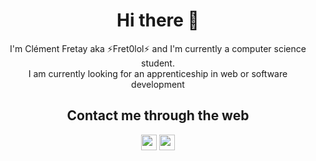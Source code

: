 <h1 align="center"> Hi there 👋 </h1>

<p align="center">I'm Clément Fretay aka ⚡Fret0lol⚡ and I'm currently a computer science student.</br>
I am currently looking for an apprenticeship in web or software development<p>

<h2 align="center">Contact me through the web</h2>
  <p align="center"><a href="https://twitter.com/ClemFret"><img src="https://img.shields.io/badge/twitter-%231DA1F2.svg?&style=for-the-badge&logo=twitter&logoColor=white" height=25></a>     <a href="https://www.linkedin.com/in/cl%C3%A9ment-fretay-069909194/"><img src="https://img.shields.io/badge/linkedin-%230077B5.svg?&style=for-the-badge&logo=linkedin&logoColor=white" height=25></a>


<!--
<h3>Skills</h3>
<h4>Frontend</h4>

![HTML5](https://img.shields.io/badge/-HTML5-E34F26?style=flat-square&logo=html5&logoColor=white)
![CSS3](https://img.shields.io/badge/-CSS3-1572B6?style=flat-square&logo=css3)
![JavaScript](https://img.shields.io/badge/-JavaScript-F7DF1E?style=flat-square&logo=javascript&logoColor=black)

<h4>Backend</h4>

![Nodejs](https://img.shields.io/badge/-Nodejs-339933?style=flat-square&logo=Node.js&logoColor=white)
![Java](https://img.shields.io/badge/Java-ED8B00?style=flat-square&logo=openjdk&logoColor=white)

<h4>Database</h4>

![MySQL](https://img.shields.io/badge/MySQL-00000F?style=flat-square&logo=mysql&logoColor=white)
![PostgreSQL](https://img.shields.io/badge/-PostgreSQL-336791?style=flat-square&logo=postgresql&logoColor=white)](url)
<!--
**Fret0lol/Fret0lol** is a ✨ _special_ ✨ repository because its `README.md` (this file) appears on your GitHub profile.

Here are some ideas to get you started:

- 🔭 I’m currently working on ...
- 🌱 I’m currently learning ...
- 👯 I’m looking to collaborate on ...
- 🤔 I’m looking for help with ...
- 💬 Ask me about ...
- 📫 How to reach me: ...
- 😄 Pronouns: ...
- ⚡ Fun fact: ...
-->
